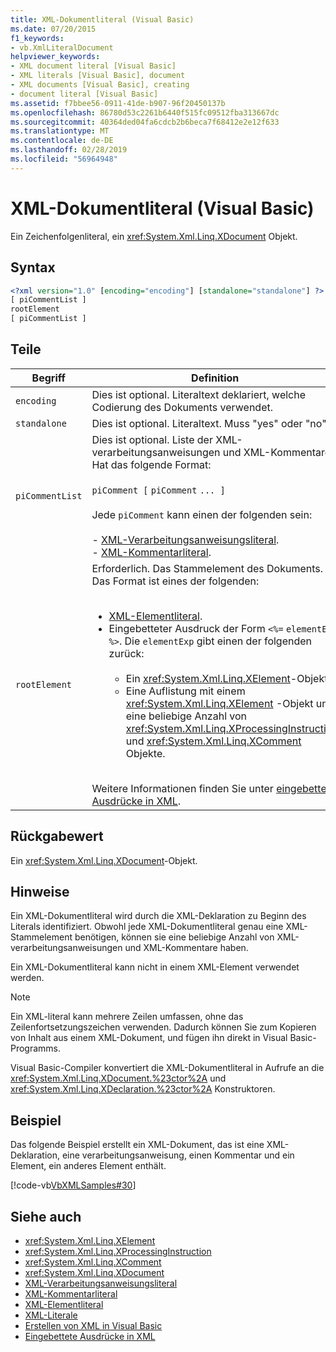 ```yaml
---
title: XML-Dokumentliteral (Visual Basic)
ms.date: 07/20/2015
f1_keywords:
- vb.XmlLiteralDocument
helpviewer_keywords:
- XML document literal [Visual Basic]
- XML literals [Visual Basic], document
- XML documents [Visual Basic], creating
- document literal [Visual Basic]
ms.assetid: f7bbee56-0911-41de-b907-96f20450137b
ms.openlocfilehash: 86780d53c2261b6440f515fc09512fba313667dc
ms.sourcegitcommit: 40364ded04fa6cdcb2b6beca7f68412e2e12f633
ms.translationtype: MT
ms.contentlocale: de-DE
ms.lasthandoff: 02/28/2019
ms.locfileid: "56964948"
---
```

# <a name="xml-document-literal-visual-basic"></a>XML-Dokumentliteral (Visual Basic)
Ein Zeichenfolgenliteral, ein <xref:System.Xml.Linq.XDocument> Objekt.  
  
## <a name="syntax"></a>Syntax  
  
```xml  
<?xml version="1.0" [encoding="encoding"] [standalone="standalone"] ?>  
[ piCommentList ]  
rootElement  
[ piCommentList ]  
```  
  
## <a name="parts"></a>Teile  
  
|Begriff|Definition|  
|---|---|  
|`encoding`|Dies ist optional. Literaltext deklariert, welche Codierung des Dokuments verwendet.|  
|`standalone`|Dies ist optional. Literaltext. Muss "yes" oder "no".|  
|`piCommentList`|Dies ist optional. Liste der XML-verarbeitungsanweisungen und XML-Kommentare. Hat das folgende Format:<br /><br /> `piComment [` `piComment` `... ]`<br /><br /> Jede `piComment` kann einen der folgenden sein:<br /><br /> -   [XML-Verarbeitungsanweisungsliteral](../../../visual-basic/language-reference/xml-literals/xml-processing-instruction-literal.md).<br />-   [XML-Kommentarliteral](../../../visual-basic/language-reference/xml-literals/xml-comment-literal.md).|  
|`rootElement`|Erforderlich. Das Stammelement des Dokuments. Das Format ist eines der folgenden:<br /><br /> <ul><li>[XML-Elementliteral](../../../visual-basic/language-reference/xml-literals/xml-element-literal.md).</li><li>Eingebetteter Ausdruck der Form `<%=` `elementExp` `%>`. Die `elementExp` gibt einen der folgenden zurück:<br /><br /> <ul><li>Ein <xref:System.Xml.Linq.XElement>-Objekt.</li><li>Eine Auflistung mit einem <xref:System.Xml.Linq.XElement> -Objekt und eine beliebige Anzahl von <xref:System.Xml.Linq.XProcessingInstruction> und <xref:System.Xml.Linq.XComment> Objekte.</li></ul></li></ul><br /> Weitere Informationen finden Sie unter [eingebettete Ausdrücke in XML](../../../visual-basic/programming-guide/language-features/xml/embedded-expressions-in-xml.md).|  
  
## <a name="return-value"></a>Rückgabewert  
 Ein <xref:System.Xml.Linq.XDocument>-Objekt.  
  
## <a name="remarks"></a>Hinweise  
 Ein XML-Dokumentliteral wird durch die XML-Deklaration zu Beginn des Literals identifiziert. Obwohl jede XML-Dokumentliteral genau eine XML-Stammelement benötigen, können sie eine beliebige Anzahl von XML-verarbeitungsanweisungen und XML-Kommentare haben.  
  
 Ein XML-Dokumentliteral kann nicht in einem XML-Element verwendet werden.  
  
> [!NOTE]
>  Ein XML-literal kann mehrere Zeilen umfassen, ohne das Zeilenfortsetzungszeichen verwenden. Dadurch können Sie zum Kopieren von Inhalt aus einem XML-Dokument, und fügen ihn direkt in Visual Basic-Programms.  
  
 Visual Basic-Compiler konvertiert die XML-Dokumentliteral in Aufrufe an die <xref:System.Xml.Linq.XDocument.%23ctor%2A> und <xref:System.Xml.Linq.XDeclaration.%23ctor%2A> Konstruktoren.  
  
## <a name="example"></a>Beispiel  
 Das folgende Beispiel erstellt ein XML-Dokument, das ist eine XML-Deklaration, eine verarbeitungsanweisung, einen Kommentar und ein Element, ein anderes Element enthält.  
  
 [!code-vb[VbXMLSamples#30](~/samples/snippets/visualbasic/VS_Snippets_VBCSharp/VbXMLSamples/VB/XMLSamples13.vb#30)]  
  
## <a name="see-also"></a>Siehe auch
- <xref:System.Xml.Linq.XElement>
- <xref:System.Xml.Linq.XProcessingInstruction>
- <xref:System.Xml.Linq.XComment>
- <xref:System.Xml.Linq.XDocument>
- [XML-Verarbeitungsanweisungsliteral](../../../visual-basic/language-reference/xml-literals/xml-processing-instruction-literal.md)
- [XML-Kommentarliteral](../../../visual-basic/language-reference/xml-literals/xml-comment-literal.md)
- [XML-Elementliteral](../../../visual-basic/language-reference/xml-literals/xml-element-literal.md)
- [XML-Literale](../../../visual-basic/language-reference/xml-literals/index.md)
- [Erstellen von XML in Visual Basic](../../../visual-basic/programming-guide/language-features/xml/creating-xml.md)
- [Eingebettete Ausdrücke in XML](../../../visual-basic/programming-guide/language-features/xml/embedded-expressions-in-xml.md)

